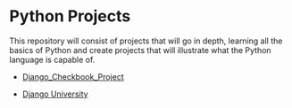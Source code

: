 # Python Projects
 This repository will consist of projects that will go in depth, learning all the basics of Python and create projects that will illustrate what the Python language is capable of.

- [Django_Checkbook_Project](https://github.com/DaltonJ-954/Python-Projects/tree/main/Django_Checkbook_Project)
* [Django University](https://github.com/DaltonJ-954/Python-Projects/tree/main/DjangoUniversity)
